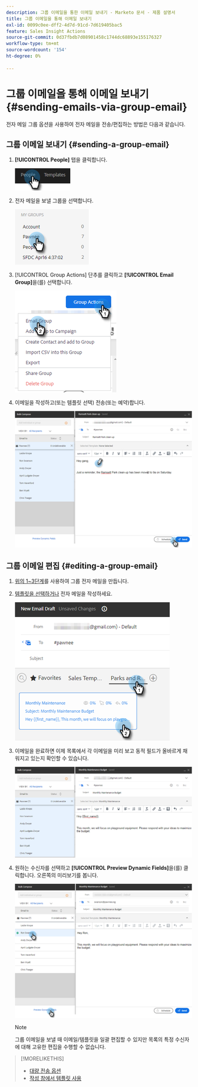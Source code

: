 ```yaml
---
description: 그룹 이메일을 통한 이메일 보내기 - Marketo 문서 - 제품 설명서
title: 그룹 이메일을 통해 이메일 보내기
exl-id: 0099c0ee-dff2-4d7d-91cd-7d619405bac5
feature: Sales Insight Actions
source-git-commit: 0d37fbdb7d08901458c1744dc68893e155176327
workflow-type: tm+mt
source-wordcount: '154'
ht-degree: 0%

---
```


# 그룹 이메일을 통해 이메일 보내기 {#sending-emails-via-group-email}

전자 메일 그룹 옵션을 사용하여 전자 메일을 전송/편집하는 방법은 다음과 같습니다.

## 그룹 이메일 보내기 {#sending-a-group-email}

1. **[!UICONTROL People]** 탭을 클릭합니다.

   ![](assets/sending-emails-via-group-email-1.png)

1. 전자 메일을 보낼 그룹을 선택합니다.

   ![](assets/sending-emails-via-group-email-2.png)

1. [!UICONTROL Group Actions] 단추를 클릭하고 **[!UICONTROL Email Group]**&#x200B;을(를) 선택합니다.

   ![](assets/sending-emails-via-group-email-3.png)

1. 이메일을 작성하고(또는 템플릿 선택) 전송(또는 예약)합니다.

   ![](assets/sending-emails-via-group-email-4.png)

## 그룹 이메일 편집 {#editing-a-group-email}

1. [위의 1~3단계](#sending-a-group-email)를 사용하여 그룹 전자 메일을 만듭니다.

1. [템플릿을 선택하거나](/help/marketo/product-docs/marketo-sales-insight/actions/email/using-the-compose-window/using-a-template-in-the-compose-window.md) 전자 메일을 작성하세요.

   ![](assets/sending-emails-via-group-email-5.png)

1. 이메일을 완료하면 이제 목록에서 각 이메일을 미리 보고 동적 필드가 올바르게 채워지고 있는지 확인할 수 있습니다.

   ![](assets/sending-emails-via-group-email-6.png)

1. 원하는 수신자를 선택하고 **[!UICONTROL Preview Dynamic Fields]**&#x200B;을(를) 클릭합니다. 오른쪽의 미리보기를 봅니다.

   ![](assets/sending-emails-via-group-email-7.png)

   >[!NOTE]
   >
   >그룹 이메일을 보낼 때 이메일/템플릿을 일괄 편집할 수 있지만 목록의 특정 수신자에 대해 고유한 편집을 수행할 수 없습니다.

>[!MORELIKETHIS]
>
>* [대량 전송 옵션](/help/marketo/product-docs/marketo-sales-insight/actions/email/using-the-compose-window/bulk-emailing-options.md)
>* [작성 창에서 템플릿 사용](/help/marketo/product-docs/marketo-sales-insight/actions/email/using-the-compose-window/using-a-template-in-the-compose-window.md)
